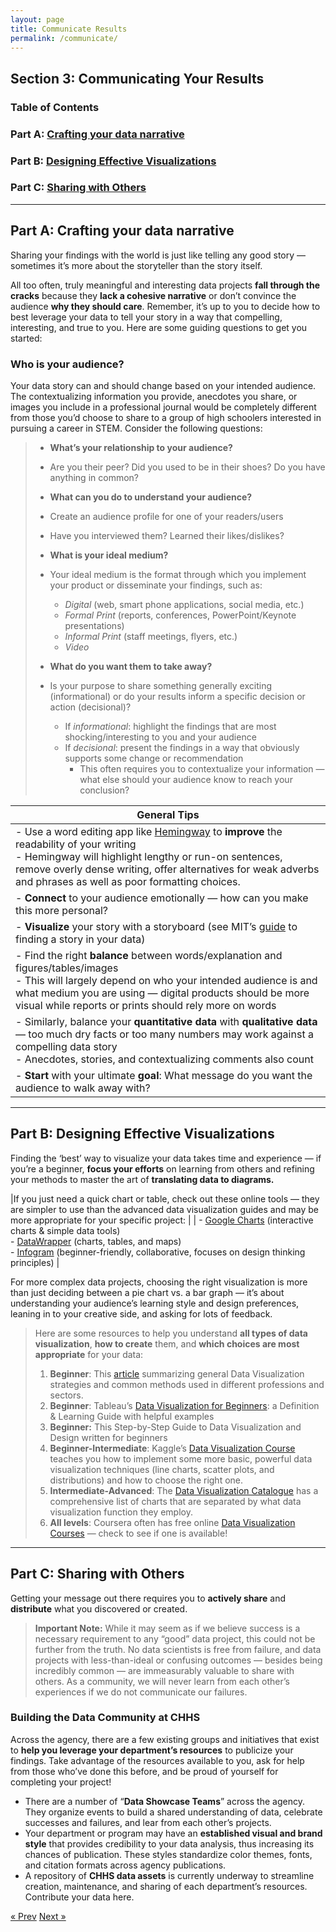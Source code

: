 ```yaml
---
layout: page
title: Communicate Results
permalink: /communicate/
---
```

## Section 3: Communicating Your Results

### Table of Contents
###   Part A: [Crafting your data narrative](#narrative "Crafting your data narrative")
###   Part B: [Designing Effective Visualizations](#visualize "Designing Effective Visualizations")
###   Part C: [Sharing with Others](#sharing "Sharing with Others")

___

## <a name="narrative"></a> Part A: Crafting your data narrative
Sharing your findings with the world is just like telling any good story — sometimes it’s more about the storyteller than the story itself. 

All too often, truly meaningful and interesting data projects **fall through the cracks** because they **lack a cohesive narrative** or don’t convince the audience **why they should care**. Remember, it’s up to you to decide how to best leverage your data to tell your story in a way that compelling, interesting, and true to you. Here are some guiding questions to get you started:

### Who is your audience?

Your data story can and should change based on your intended audience. The contextualizing information you provide, anecdotes you share, or images you include in a professional journal would be completely different from those you’d choose to share to a group of high schoolers interested in pursuing a career in STEM. Consider the following questions:

>* **What’s your relationship to your audience?** 
>  * Are you their peer? Did you used to be in their shoes? Do you have anything in common?
>* **What can you do to understand your audience?**
>  * Create an audience profile for one of your readers/users
>  * Have you interviewed them? Learned their likes/dislikes?
>
>* **What is your ideal medium?**
>  * Your ideal medium is the format through which you implement your product or disseminate your findings, such as:
>    * *Digital* (web, smart phone applications, social media, etc.)
>    * *Formal Print* (reports, conferences, PowerPoint/Keynote presentations)
>    * *Informal Print* (staff meetings, flyers, etc.)
>    * *Video*
>* **What do you want them to take away?**
>  * Is your purpose to share something generally exciting (informational) or do your results inform a specific decision or action (decisional)?
>    * If *informational*: highlight the findings that are most shocking/interesting to you and your audience
>    * If *decisional*: present the findings in a way that obviously supports some change or recommendation
>      * This often requires you to contextualize your information — what else should your audience know to reach your conclusion?

| General Tips |
|-------|
|- Use a word editing app like [Hemingway](http://www.hemingwayapp.com) to **improve** the readability of your writing<br />- Hemingway will highlight lengthy or run-on sentences, remove overly dense writing, offer alternatives for weak adverbs and phrases as well as poor formatting choices. |
|- **Connect** to your audience emotionally — how can you make this more personal? |
|- **Visualize** your story with a storyboard (see MIT’s [guide](https://datatherapy.org/activities/activity-finding-a-story-in-data/) to finding a story in your data) |
|- Find the right **balance** between words/explanation and figures/tables/images<br />- This will largely depend on who your intended audience is and what medium you are using — digital products should be more visual while reports or prints should rely more on words |
|- Similarly, balance your **quantitative data** with **qualitative data**  — too much dry facts or too many numbers may work against a compelling data story<br />- Anecdotes, stories, and contextualizing comments also count |
|- **Start** with your ultimate **goal**: What message do you want the audience to walk away with? |

___

## <a name="visualize"></a> Part B: Designing Effective Visualizations

Finding  the ‘best’ way to visualize your data takes time and experience — if you’re a beginner, **focus your efforts** on learning from others and refining your methods to master the art of **translating data to diagrams.**

|If you just need a quick chart or table, check out these online tools — they are simpler to use than the advanced data visualization guides and may be more appropriate for your specific project: |
| - [Google Charts](https://developers.google.com/chart/) (interactive charts & simple data tools)<br />  - [DataWrapper](https://www.datawrapper.de) (charts, tables, and maps)<br />  - [Infogram](https://infogram.com) (beginner-friendly, collaborative, focuses on design thinking principles) |

For more complex data projects, choosing the right visualization is more than just deciding between a pie chart vs. a bar graph — it’s about understanding your audience’s learning style and design preferences, leaning in to your creative side, and asking for lots of feedback. 

>Here are some resources to help you understand **all types of data visualization**, **how to create** them, and **which choices are most appropriate** for your data:
>  1. **Beginner**: This [article](https://www.qlik.com/us/data-visualization) summarizing general Data Visualization strategies and common methods used in different professions and sectors.
>  2. **Beginner**: Tableau’s [Data Visualization for Beginners](https://www.tableau.com/learn/articles/data-visualization): a Definition & Learning Guide with helpful examples
>  3. **Beginner:** This Step-by-Step Guide to Data Visualization and Design written for beginners
>  4. **Beginner-Intermediate**: Kaggle’s [Data Visualization Course](https://www.kaggle.com/learn/data-visualization) teaches you how to implement some more basic, powerful data visualization techniques (line charts, scatter plots, and distributions) and how to choose the right one.
>  5. **Intermediate-Advanced**: The [Data Visualization Catalogue](https://datavizcatalogue.com/search.html) has a comprehensive list of charts that are separated by what data visualization function they employ.
> 6. **All levels**: Coursera often has free online [Data Visualization Courses](https://www.coursera.org/search?query=data&nbsp;visualization&) — check to see if one is available!

___

## <a name="sharing"></a> Part C: Sharing with Others

Getting your message out there requires you to **actively share** and **distribute** what you discovered or created.

> **Important Note:** While it may seem as if we believe success is a necessary requirement to any “good” data project,  this could not be further from the truth. No data scientists is free from failure, and data projects with less-than-ideal or confusing outcomes — besides being incredibly common — are immeasurably valuable to share with others. As a community, we will never learn from each other’s experiences if we do not communicate our failures. 

### Building the Data Community at CHHS

Across the agency, there are a few existing groups and initiatives that exist to **help you leverage your department’s resources** to publicize your findings. Take advantage of the resources available to you, ask for help from those who’ve done this before, and be proud of yourself for completing your project!

  * There are a number of “**Data Showcase Teams**” across the agency. They organize events to build a shared understanding of data, celebrate successes and failures, and lear from each other’s projects.
  * Your department or program may have an **established visual and brand style** that provides credibility to your data analysis, thus increasing its chances of publication. These styles standardize color themes, fonts, and citation formats across agency publications.
  * A repository of **CHHS data assets** is currently underway to streamline creation, maintenance, and sharing of each department’s resources. Contribute your data here. 

<!-- Pagination -->
<div class="pagination">
  <a class="pagination-item older" href="{{ site.baseurl }}/analyze">&laquo; Prev</a>
  <a class="pagination-item newer" href="{{ site.baseurl }}/maintain">Next &raquo;</a>
</div>
